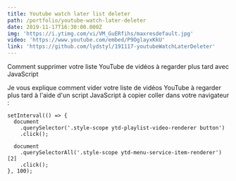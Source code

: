 ```yaml
---
title: Youtube watch later list deleter
path: /portfolio/youtube-watch-later-deleter
date: 2019-11-17T16:30:00.000Z
img: 'https://i.ytimg.com/vi/VM_GuERfihs/maxresdefault.jpg'
video: 'https://www.youtube.com/embed/P9OglayxKkU'
link: 'https://github.com/lydstyl/191117-youtubeWatchLaterDeleter'
---
```

Comment supprimer votre liste YouTube de vidéos à regarder plus tard avec JavaScript

Je vous explique comment vider votre liste de vidéos YouTube à regarder plus tard à l'aide d'un script JavaScript à copier coller dans votre navigateur :

```
setInterval(() => {
  document
    .querySelector('.style-scope ytd-playlist-video-renderer button')
    .click();

  document
    .querySelectorAll('.style-scope ytd-menu-service-item-renderer')[2]
    .click();
}, 100);
```
